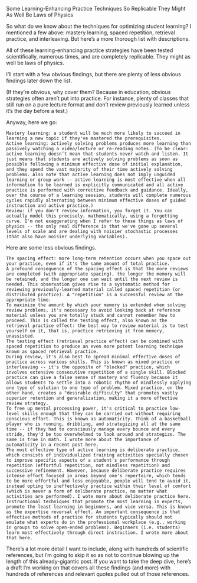 Some Learning-Enhancing Practice Techniques So Replicable They Might As Well Be Laws of Physics

So what do we know about the techniques for optimizing student learning? I mentioned a few above: mastery learning, spaced repetition, retrieval practice, and interleaving. But here’s a more thorough list with descriptions.

All of these learning-enhancing practice strategies have been tested scientifically, numerous times, and are completely replicable. They might as well be laws of physics.

I’ll start with a few obvious findings, but there are plenty of less obvious findings later down the list.

(If they’re obvious, why cover them? Because in education, obvious strategies often aren’t put into practice. For instance, plenty of classes that still run on a pure lecture format and don’t review previously learned unless it’s the day before a test.)

Anyway, here we go:

    Mastery learning: a student will be much more likely to succeed in learning a new topic if they've mastered the prerequisites.
    Active learning: actively solving problems produces more learning than passively watching a video/lecture or re-reading notes. (To be clear: active learning doesn’t mean that students never watch and listen. It just means that students are actively solving problems as soon as possible following a minimum effective dose of initial explanation, and they spend the vast majority of their time actively solving problems. Also note that active learning does not imply unguided learning or group work -- active learning is most effective when all information to be learned is explicitly communicated and all active practice is performed with corrective feedback and guidance. Ideally, over the course of a learning session, students will complete numerous cycles rapidly alternating between minimum effective doses of guided instruction and active practice.)
    Review: if you don't review information, you forget it. You can actually model this precisely, mathematically, using a forgetting curve. I'm not exaggerating when I refer to these things as laws of physics -- the only real difference is that we've gone up several levels of scale and are dealing with noisier stochastic processes (that also have noisier underlying variables).

Here are some less obvious findings.

    The spacing effect: more long-term retention occurs when you space out your practice, even if it's the same amount of total practice.
    A profound consequence of the spacing effect is that the more reviews are completed (with appropriate spacing), the longer the memory will be retained, and the longer one can wait until the next review is needed. This observation gives rise to a systematic method for reviewing previously-learned material called spaced repetition (or distributed practice). A "repetition" is a successful review at the appropriate time.
    To maximize the amount by which your memory is extended when solving review problems, it's necessary to avoid looking back at reference material unless you are totally stuck and cannot remember how to proceed. This is called the testing effect, also known as the retrieval practice effect: the best way to review material is to test yourself on it, that is, practice retrieving it from memory, unassisted.
    The testing effect (retrieval practice effect) can be combined with spaced repetition to produce an even more potent learning technique known as spaced retrieval practice.
    During review, it's also best to spread minimal effective doses of practice across various skills. This is known as mixed practice or interleaving -- it's the opposite of "blocked" practice, which involves extensive consecutive repetition of a single skill. Blocked practice can give a false sense of mastery and fluency because it allows students to settle into a robotic rhythm of mindlessly applying one type of solution to one type of problem. Mixed practice, on the other hand, creates a "desirable difficulty" that promotes vastly superior retention and generalization, making it a more effective review strategy.
    To free up mental processing power, it's critical to practice low-level skills enough that they can be carried out without requiring conscious effort. This is known as automaticity. Think of a basketball player who is running, dribbling, and strategizing all at the same time -- if they had to consciously manage every bounce and every stride, they'd be too overwhelmed to look around and strategize. The same is true in math. I wrote more about the importance of automaticity in a recent post here.
    The most effective type of active learning is deliberate practice, which consists of individualized training activities specially chosen to improve specific aspects of a student's performance through repetition (effortful repetition, not mindless repetition) and successive refinement. However, because deliberate practice requires intense effort focused in areas beyond one's repertoire, which tends to be more effortful and less enjoyable, people will tend to avoid it, instead opting to ineffectively practice within their level of comfort (which is never a form of deliberate practice, no matter what activities are performed). I wote more about deliberate practice here.
    Instructional techniques that promote the most learning in experts, promote the least learning in beginners, and vice versa. This is known as the expertise reversal effect. An important consequence is that effective methods of practice for students typically should not emulate what experts do in the professional workplace (e.g., working in groups to solve open-ended problems). Beginners (i.e. students) learn most effectively through direct instruction. I wrote more about that here.


There’s a lot more detail I want to include, along with hundreds of scientific references, but I’m going to skip it so as not to continue blowing up the length of this already-gigantic post. If you want to take the deep dive, here’s a draft I’m working on that covers all these findings (and more) with hundreds of references and relevant quotes pulled out of those references.